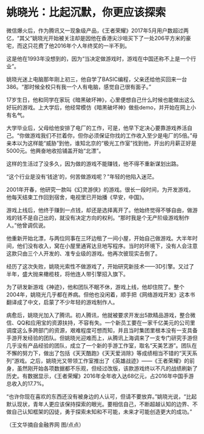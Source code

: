 # 姚晓光：比起沉默，你更应该探索

微信爆火后，作为腾讯又一现象级产品，《王者荣耀》2017年5月用户数超过两亿，“其父”姚晓光开始被关注却是因他在香港尖沙咀买下了一处206平方米的豪宅，而这只花费了他2016年个人年终奖的一半不到。 

这是他在1993年没想到的，因为“当决定做游戏时，游戏在中国还称不上是一个行业”。 

姚晓光迷上电脑那年刚上初三，他自学了BASIC编程，父亲还给他买回来一台386。“那时候全校只有我一个人有电脑，感觉自己很有面子。” 

17岁生日，他和同学在家玩《暗黑破坏神》，心里便想自己什么时候也能做出这么好玩的游戏。上大学后，他经常模仿《暗黑破坏神》做些demo，并开始在网上小有名气。 

大学毕业后，父母给他安排了电厂的工作，可是，他早下定决心要靠游戏养活自己。“你做游戏我们不拦着你，但你必须保证你找的工作收入至少是电厂的5倍。”母亲本以为这样能“威胁”到他，谁知北京的“极光工作室”找到他，开出的月薪正好是5000元。他興奋地收拾铺盖开始“北漂”。 

这样的生活过了没多久，因为做的游戏不能赚钱，他不得不重新谋划出路。 

“这个行业是没有‘钱途’的，何苦做游戏呢？”年轻的他陷入迷茫。 

2001年开春，他研究一款叫《幻灵游侠》的游戏。很长一段时间，为开发游戏，他每天结束工作回到宿舍，电视里已开始播《早安，中国》。 

游戏上线后，他终于赚到一点钱，却还是选择离开了。他始终觉得不够自由，做游戏的钱不是自己出的，就没有决定方向的权利。“那时我是个无产阶级游戏制作人。”他曾调侃说。 

他重新开始北漂，与两位同事在三环边租了一间小屋，开始自己做游戏。大半年时间，他们没有收入，窝在小屋里通宵达旦地写程序。当时的环境下，没有人会注意这款只由三个人开发的、准专业级的游戏。他再次彼现实击倒了。 

经历了这次失败，姚晓光索性不做游戏了，开始研究新技术——3D引擎。又过了半年，盛大抛来橄榄枝，将他连人带引擎招入旗下。 

为了研发新游戏《神迹》，他和团队不眠不休，游戏上线，他却住院了。整个2004年，姚晓光几乎都在养病。但他也没闲着，顺手把《网络游戏开发》这本书翻译成了中文，启蒙了不少年轻的游戏制作人。 

病愈后，姚晓光加入了腾讯。初人腾讯，他就被要求开发出5款精品游戏，整合微信、QQ和应用宝的资源扶持，不容有失。一个新员工要在一家千亿美元的公司里调度这么多跨部门的资源，艰难程度可想而知，并且当时集团里根本没有一支具备手游开发经验的团队。但姚晓光迎难而上，从腾讯上海调来了一支专门研究手游但几乎没有产品经验的团队，成立了一个新的手游工作室，取名“天美艺游”。团队在不懈的努力下，做出了包括《天天酷跑》《天天爱消除》等成绩相当不错的“天天系列”游戏。之后，姚晓光又带领工作室推出了《英雄战迹》——《王者荣耀》的前身，虽然刚开始各项数据都不乐观，但经过改版，该款游戏终以不凡的战绩刷新了历史。有数据显示，《王者荣耀》2016年全年收入达68亿元，占2016年中国手游总收入的17.7%。 

“也许你现在喜欢的东西还没有被身边的人认可，但请不要放弃。”姚晓光说，“比起默认现状，青年人更应该保持探索的眼光。要相信自己，不断超越认知的边界、不做自己认知框架的囚徒，勇于探索未知和不可能，未来才可能创造更大的成功。” 

（王文华摘自金融界网 图/点点）